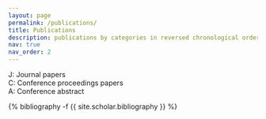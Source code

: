 ```yaml
---
layout: page
permalink: /publications/
title: Publications
description: publications by categories in reversed chronological order. 
nav: true
nav_order: 2
---
```

<!-- _pages/publications.md -->
J: Journal papers <br>
C: Conference proceedings papers <br>
A: Conference abstract <br>
<div class="publications">

{% bibliography -f {{ site.scholar.bibliography }} %}

</div>
